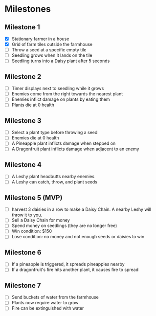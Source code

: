 # Milestones

## Milestone 1

- [x] Stationary farmer in a house
- [x] Grid of farm tiles outside the farmhouse
- [ ] Throw a seed at a specific empty tile
- [ ] Seedling grows when it lands on the tile
- [ ] Seedling turns into a Daisy plant after 5 seconds

## Milestone 2

- [ ] Timer displays next to seedling while it grows
- [ ] Enemies come from the right towards the nearest plant
- [ ] Enemies inflict damage on plants by eating them
- [ ] Plants die at 0 health

## Milestone 3

- [ ] Select a plant type before throwing a seed
- [ ] Enemies die at 0 health
- [ ] A Pineapple plant inflicts damage when stepped on
- [ ] A Dragonfruit plant inflicts damage when adjacent to an enemy

## Milestone 4

- [ ] A Leshy plant headbutts nearby enemies
- [ ] A Leshy can catch, throw, and plant seeds

## Milestone 5 (MVP)

- [ ] harvest 3 daisies in a row to make a Daisy Chain. A nearby Leshy will throw it to you.
- [ ] Sell a Daisy Chain for money
- [ ] Spend money on seedlings (they are no longer free)
- [ ] Win condition: $150
- [ ] Lose condition: no money and not enough seeds or daisies to win

## Milestone 6

- [ ] If a pineapple is triggered, it spreads pineapples nearby
- [ ] If a dragonfruit's fire hits another plant, it causes fire to spread

## Milestone 7

- [ ] Send buckets of water from the farmhouse
- [ ] Plants now require water to grow
- [ ] Fire can be extinguished with water